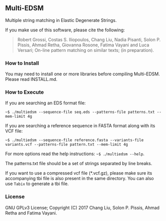 ## Multi-EDSM

Multiple string matching in Elastic Degenerate Strings.

If you make use of this software, please cite the following:

> Robert Grossi, Costas S. Iliopoulos, Chang Liu, Nadia Pisanti, Solon P. Pissis, Ahmad Retha, Giovanna Rosone, Fatima Vayani and Luca Versari; On-line pattern matching on similar texts; (in preparation).

### How to Install

You may need to install one or more libraries before compiling Multi-EDSM. Please read INSTALL.md.

### How to Execute

If you are searching an EDS format file:

`~$ ./multiedsm --sequence-file seq.eds --patterns-file patterns.txt --mem-limit 4g`

If you are searching a reference sequence in FASTA format along with its VCF file:

`~$ ./multiedsm --sequence-file reference.fasta --variants-file variants.vcf --patterns-file pattern.txt --mem-limit 4g`

For more options read the help instructions: `~$ ./multiedsm --help`.

The patterns.txt file should be a set of strings separated by line breaks.

If you want to use a compressed vcf file (*.vcf.gz), please make sure its accompanying tbi file is also present in the same directory. You can also use `Tabix` to generate a tbi file.

### License

GNU GPLv3 License; Copyright (C) 2017 Chang Liu, Solon P. Pissis, Ahmad Retha and Fatima Vayani.
